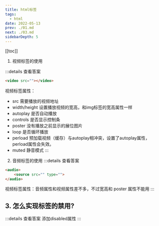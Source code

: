 ```yaml
---
title: html标签
tags: 
  - html
date: 2022-05-13
prev: ./01.md
next: ./03.md
sidebarDepth: 5
---
```

[[toc]]

1. 视频标签的使用

:::details 查看答案
```html
<video src=""></video>
```
视频标签属性：
- src 需要播放的视频地址
- width/height 设置播放视频的宽高，和img标签的宽高属性一样
- autoplay 是否自动播放
- controls 是否显示控制条
- poster 没有播放之前显示的展位图片
- loop 是否循环播放
- perload 预加载视频（缓存）与autoplay相冲突，设置了autoplay属性，perload属性会失效。
- muted 静音模式
:::

2. 音频标签的使用
:::details 查看答案
```html
<audio>
    <source src="" type="">
</audio>
```
视频标签属性：音频属性和视频属性差不多，不过宽高和 poster 属性不能用
:::

## 3. 怎么实现标签的禁用?
:::details 查看答案
添加disabled属性
:::